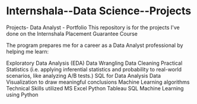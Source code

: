 # Internshala--Data Science--Projects
Projects- Data Analyst - Portfolio
This repository is for the projects I've done on the Internshala Placement Guarantee Course

The program prepares me for a career as a Data Analyst professional by helping me learn:

Exploratory Data Analysis (EDA)
Data Wrangling
Data Cleaning
Practical Statistics (i.e. applying inferential statistics and probability to real-world scenarios, like analyzing A/B tests.)
SQL for Data Analysis
Data Visualization to draw meaningful conclusions
Machine Learning algorithms
Technical Skills utilized
MS Excel
Python
Tableau
SQL
Machine Learning using Python


